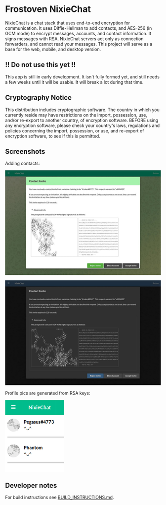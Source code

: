 # Frostoven NixieChat

NixieChat is a chat stack that uses end-to-end encryption for communication. It
uses Diffie-Hellman to add contacts, and AES-256 (in GCM mode) to encrypt
messages, accounts, and contact information. It signs messages with RSA.
NixieChat servers act only as connection forwarders, and cannot read your
messages. This project will serve as a base for the web, mobile, and desktop
version.

## !! Do not use this yet !!

This app is still in early development. It isn't fully formed yet, and still
needs a few weeks until it will be usable. It will break a lot during that
time.

## Cryptography Notice

This distribution includes cryptographic software. The country in which you
currently reside may have restrictions on the import, possession, use, and/or
re-export to another country, of encryption software. BEFORE using any
encryption software, please check your country's laws, regulations and policies
concerning the import, possession, or use, and re-export of encryption
software, to see if this is permitted.

## Screenshots

Adding contacts:

![preview](preview_light.jpg)

![preview](preview_dark.jpg)

Profile pics are generated from RSA keys:

![preview](preview_profile.png)

## Developer notes

For build instructions see [BUILD_INSTRUCTIONS.md](BUILD_INSTRUCTIONS.md).
